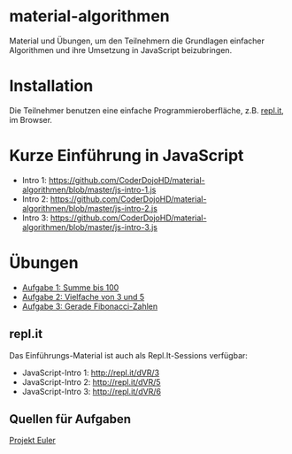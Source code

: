 # material-algorithmen

Material und Übungen, um den Teilnehmern die Grundlagen einfacher Algorithmen
und ihre Umsetzung in JavaScript beizubringen.

# Installation

Die Teilnehmer benutzen eine einfache Programmieroberfläche, z.B.
[repl.it](http://repl.it/), im Browser.

# Kurze Einführung in JavaScript

- Intro 1: https://github.com/CoderDojoHD/material-algorithmen/blob/master/js-intro-1.js
- Intro 2: https://github.com/CoderDojoHD/material-algorithmen/blob/master/js-intro-2.js
- Intro 3: https://github.com/CoderDojoHD/material-algorithmen/blob/master/js-intro-3.js

# Übungen

- [Aufgabe 1: Summe bis 100](aufgabe-1.md)
- [Aufgabe 2: Vielfache von 3 und 5](aufgabe-2.md)
- [Aufgabe 3: Gerade Fibonacci-Zahlen](aufgabe-3.md)

## repl.it

Das Einführungs-Material ist auch als Repl.It-Sessions verfügbar:

- JavaScript-Intro 1: http://repl.it/dVR/3
- JavaScript-Intro 2: http://repl.it/dVR/5
- JavaScript-Intro 3: http://repl.it/dVR/6


## Quellen für Aufgaben

[Projekt Euler](https://projekteuler.de/)
